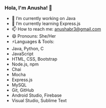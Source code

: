 ### Hola, I'm Anusha! 👋

- 🔭 I’m currently working on Java
- 🌱 I’m currently learning Express.js
- 📫 How to reach me: anushabr3@gmail.com
- 😄 Pronouns: She/Her
- ⚡Languages & Tools:
-    Java, Python, C
-    JavaScript 
-    HTML, CSS, Bootstrap 
-    Node.js, npm 
-    Chai
-    Mocha
-    Express.js
-    MySQL
-    Git, GitHub
-    Android Studio, Firebase 
-    Visual Studio, Sublime Text
